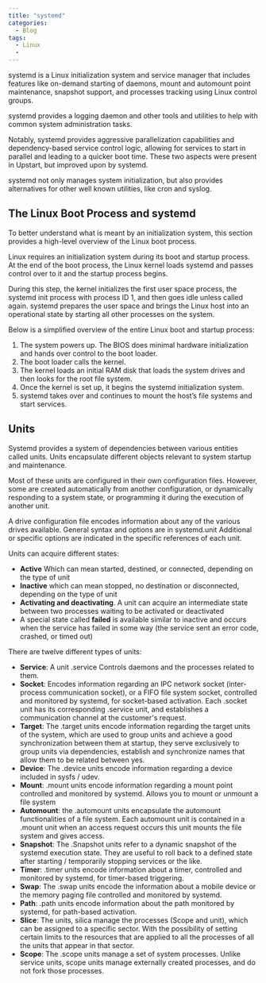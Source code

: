 ```yaml
---
title: "systemd"
categories:
  - Blog
tags:
  - Linux
  -
---
```


systemd is a Linux initialization system and service manager that includes features like on-demand starting of daemons, mount and automount point maintenance, snapshot support, and processes tracking using Linux control groups. 

systemd provides a logging daemon and other tools and utilities to help with common system administration tasks.

Notably, systemd provides aggressive parallelization capabilities and dependency-based service control logic, allowing for services to start in parallel and leading to a quicker boot time. These two aspects were present in Upstart, but improved upon by systemd.

systemd not only manages system initialization, but also provides alternatives for other well known utilities, like cron and syslog. 


<h2>The Linux Boot Process and systemd</h2>

To better understand what is meant by an initialization system, this section provides a high-level overview of the Linux boot process.

Linux requires an initialization system during its boot and startup process. At the end of the boot process, the Linux kernel loads systemd and passes control over to it and the startup process begins. 

During this step, the kernel initializes the first user space process, the systemd init process with process ID 1, and then goes idle unless called again. systemd prepares the user space and brings the Linux host into an operational state by starting all other processes on the system.

Below is a simplified overview of the entire Linux boot and startup process:

<ol>
<li>The system powers up. The BIOS does minimal hardware initialization and hands over control to the boot loader.</li>
<li>The boot loader calls the kernel.</li>
<li>The kernel loads an initial RAM disk that loads the system drives and then looks for the root file system.</li>
<li>Once the kernel is set up, it begins the systemd initialization system.</li>
<li>systemd takes over and continues to mount the host’s file systems and start services.</li>
	
</ol>


<h2>Units</h2>

Systemd provides a system of dependencies between various entities called units. Units encapsulate different objects relevant to system startup and maintenance.

Most of these units are configured in their own configuration files. However, some are created automatically from another configuration, or dynamically responding to a system state, or programming it during the execution of another unit.

A drive configuration file encodes information about any of the various drives available. General syntax and options are in systemd.unit
Additional or specific options are indicated in the specific references of each unit. 

Units can acquire different states:
<ul>
<li><b>Active</b> Which can mean started, destined, or connected, depending on the type of unit</li>
<li><b>Inactive</b> which can mean stopped, no destination or disconnected, depending on the type of unit</li>
<li><b>Activating and deactivating</b>. A unit can acquire an intermediate state between two processes waiting to be activated or deactivated</li>
<li>A special state called <b>failed</b> is available similar to inactive and occurs when the service has failed in some way (the service sent an error code, crashed, or timed out)</li>

</ul>

There are twelve different types of units:

<ul>
<li><b>Service</b>: A unit .service Controls daemons and the processes related to them.</li>
<li><b>Socket</b>: Encodes information regarding an IPC network socket (inter-process communication socket), or a FIFO file system socket, controlled and monitored by systemd, for socket-based activation. Each .socket unit has its corresponding .service unit, and establishes a communication channel at the customer's request.
<li><b>Target</b>: The .target units encode information regarding the target units of the system, which are used to group units and achieve a good synchronization between them at startup, they serve exclusively to group units via dependencies, establish and synchronize names that allow them to be related between yes.</li>
<li><b>Device</b>: The .device units encode information regarding a device included in sysfs / udev.</li>
<li><b>Mount</b>: .mount units encode information regarding a mount point controlled and monitored by systemd. Allows you to mount or unmount a file system</li>
<li><b>Automount</b>: the .automount units encapsulate the automount functionalities of a file system. Each automount unit is contained in a .mount unit when an access request occurs this unit mounts the file system and gives access.</li>
<li><b>Snapshot</b>: The .Snapshot units refer to a dynamic snapshot of the systemd execution state. They are useful to roll back to a defined state after starting / temporarily stopping services or the like.</li>
<li><b>Timer</b>: .timer units encode information about a timer, controlled and monitored by systemd, for timer-based triggering.</li>
<li><b>Swap</b>: The .swap units encode the information about a mobile device or the memory paging file controlled and monitored by systemd.</li>
<li><b>Path</b>: .path units encode information about the path monitored by systemd, for path-based activation.</li>
<li><b>Slice</b>: The units, silica manage the processes (Scope and unit), which can be assigned to a specific sector. With the possibility of setting certain limits to the resources that are applied to all the processes of all the units that appear in that sector.</li>
<li><b>Scope</b>: The .scope units manage a set of system processes. Unlike service units, scope units manage externally created processes, and do not fork those processes.</li>
	
